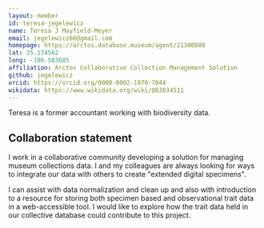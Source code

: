 ```yaml
---
layout: member
id: teresa-jegelewicz
name: Teresa J Mayfield-Meyer
email: jegelewicz66@gmail.com
homepage: https://arctos.database.museum/agent/21300608
lat: 35.174562
long: -106.583685
affiliation: Arctos Collaborative Collection Management Solution 
github: jegelewicz 
orcid: https://orcid.org/0000-0002-1970-7044 
wikidata: https://www.wikidata.org/wiki/Q63834511
---
```


Teresa is a former accountant working with biodiversity data. 

## Collaboration statement
I work in a collaborative community developing a solution for managing museum collections data. I and my colleagues are always looking for ways to integrate our data with others to create "extended digital specimens".

I can assist with data normalization and clean up and also with introduction to a resource for storing both specimen based and observational trait data in a web-accessible tool. I would like to explore how the trait data held in our collective database could contribute to this project.

